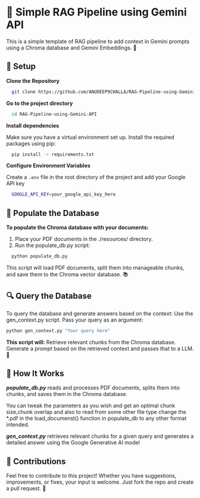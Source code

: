 
# 🧠 Simple RAG Pipeline using Gemini API

This is a simple template of RAG pipeline to add context in Gemini prompts using a Chroma database and Gemini Embeddings. 🌟




## 🚀 Setup
**Clone the Repository**

```bash
  git clone https://github.com/ANUDEEP9CHALLA/RAG-Pipeline-using-Gemini-API
```

**Go to the project directory**

```bash
  cd RAG-Pipeline-using-Gemini-API
```

**Install dependencies**

Make sure you have a virtual environment set up. Install the required packages using pip:
```bash
  pip install -r requirements.txt
```

**Configure Environment Variables**

Create a `.env` file in the root directory of the project and add your Google API key

```bash
  GOOGLE_API_KEY=your_google_api_key_here
```


## 📄 Populate the Database

**To populate the Chroma database with your documents:**
  1) Place your PDF documents in the ./resources/ directory.
  2) Run the populate_db.py script:

```bash
  python populate_db.py
```
This script will load PDF documents, split them into manageable chunks, and save them to the Chroma vector database. 📚

## 🔍 Query the Database
To query the database and generate answers based on the context:
Use the gen_context.py script. Pass your query as an argument:
```bash
python gen_context.py "Your query here"
```

**This script will:**
Retrieve relevant chunks from the Chroma database.
Generate a prompt based on the retrieved context and passes that to a LLM. 🤖

## 📝 How It Works

***populate_db.py*** reads and processes PDF documents, splits them into chunks, and saves them in the Chroma database.

You can tweak the parameters as you wish and get an optimal chunk size,chunk overlap and also to read from some other file type change the *.pdf in the load_documenst() function in populate_db to any other format intended.

***gen_context.py*** retrieves relevant chunks for a given query and generates a detailed answer using the Google Generative AI model

## 🎉 Contributions
Feel free to contribute to this project! Whether you have suggestions, improvements, or fixes, your input is welcome. Just fork the repo and create a pull request. 🚀
